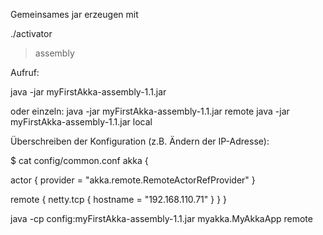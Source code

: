 
Gemeinsames jar erzeugen mit 

./activator
> assembly

Aufruf:

java -jar myFirstAkka-assembly-1.1.jar

oder einzeln:
java -jar myFirstAkka-assembly-1.1.jar remote
java -jar myFirstAkka-assembly-1.1.jar local
 
Überschreiben der Konfiguration (z.B. Ändern der IP-Adresse):

$ cat config/common.conf 
akka {

  actor {
    provider = "akka.remote.RemoteActorRefProvider"
  }

  remote {
    netty.tcp {
      hostname = "192.168.110.71"
    }
  }
}

java -cp config:myFirstAkka-assembly-1.1.jar myakka.MyAkkaApp remote